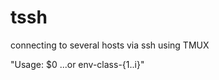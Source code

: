 # tssh
connecting to several hosts via ssh using TMUX

"Usage: $0 <host1> <host2> ...or env-class-{1..i}"
